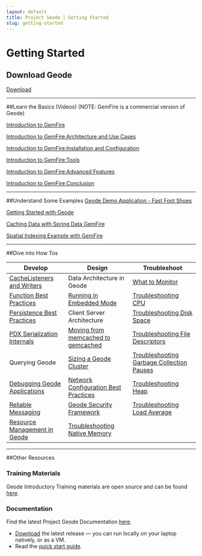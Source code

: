 ```yaml
---
layout: default
title: Project Geode | Getting Started
slug: getting-started
---
```


# Getting Started

## Download Geode 
<div class='button'><a href='/download'>Download</a></div>

***

##Learn the Basics (Videos) 
(NOTE: GemFire is a commercial version of Geode)

[Introduction to GemFire](https://s3.amazonaws.com/gemfire-intro/Lesson+00+Introduction.mp4)

[Introduction to GemFire:Architecture and Use Cases](https://s3.amazonaws.com/gemfire-intro/Lesson+01+Gem+Architecture.mp4)

[Introduction to GemFire:Installation and Configuration](https://s3.amazonaws.com/gemfire-intro/Lesson+02+Gem+Install+and+Config.mp4)

[Introduction to GemFire:Tools](https://s3.amazonaws.com/gemfire-intro/Lesson+03+Gem+Tools.mp4)

[Introduction to GemFire:Advanced Features](https://s3.amazonaws.com/gemfire-intro/Lesson+04+Gem+Advance+Features.mp4)

[Introduction to GemFire:Conclusion](https://s3.amazonaws.com/gemfire-intro/Lesson+05+Conclusion.mp4)


***


##Understand Some Examples
[Geode Demo Application - Fast Foot Shoes](https://github.com/project-geode/docs/wiki/Geode-Demo-Application)

[Getting Started with Geode](https://github.com/project-geode/docs/wiki#geode-in-5-minutes)

[Caching Data with Spring Data GemFire](http://www.javabeat.net/spring-data-gemfire-cache/)

[Spatial Indexing Example with GemFire](http://blogs.vmware.com/vfabric/2012/12/gemfire-patternspart-1-the-value-architecture-code-for-building-geography-based-apps.html)



***


##Dive into How Tos

Develop | Design | Troubleshoot
 ------ | ----------- | --------
[CacheListeners and Writers](https://github.com/project-geode/docs/wiki/CacheWriter-and-CacheListener-Best-Practices) | Data Architecture in Geode | [What to Monitor](https://github.com/project-geode/docs/wiki/What-To-Monitor)
[Function Best Practices](https://github.com/project-geode/docs/wiki/Function-Best-Practices) | [Running in Embedded Mode](https://github.com/project-geode/docs/wiki/Running-in-Embedded-Mode) | [Troubleshooting CPU](https://github.com/project-geode/docs/wiki/Troubleshooting-CPU)
[Persistence Best Practices](https://github.com/project-geode/docs/wiki/Native-Disk-Persistence) | Client Server Architecture |    [Troubleshooting Disk Space](https://github.com/project-geode/docs/wiki/Troubleshooting-Disk-Space)
[PDX Serialization Internals](https://github.com/project-geode/docs/wiki/PDX-Serialization-Internals) | [Moving from memcached to gemcached](https://github.com/project-geode/docs/wiki/Moving-from-memcached-to-gemcached) |    [Troubleshooting File Descriptors](https://github.com/project-geode/docs/wiki/Troubleshooting-File-Descriptors)
Querying Geode | [Sizing a Geode Cluster](https://github.com/project-geode/docs/wiki/Sizing-a-Geode-Cluster) |    [Troubleshooting Garbage Collection Pauses](https://github.com/project-geode/docs/wiki/Troubleshooting-Garbage-Collection-Pauses)
[Debugging Geode Applications](https://github.com/project-geode/docs/wiki/Debugging-Geode-Applications) | [Network Configuration Best Practices](https://github.com/project-geode/docs/wiki/Network-Configuration-Best-Practices) |    [Troubleshooting Heap](https://github.com/project-geode/docs/wiki/Troubleshooting-Heap)
[Reliable Messaging](https://github.com/project-geode/docs/wiki/Reliable-Messaging) |  [Geode Security Framework](https://github.com/project-geode/docs/wiki/Geode-Security-Framework) |    [Troubleshooting Load Average](https://github.com/project-geode/docs/wiki/Troubleshooting-Load-Average)
 |   [Resource Management in Geode](https://github.com/project-geode/docs/wiki/Resource-Management-in-Geode) |    [Troubleshooting Native Memory](https://github.com/project-geode/docs/wiki/Troubleshooting-Native-Memory)


***


##Other Resources

### Training Materials
Geode Introductory Training materials are open source and can be found [here](https://github.com/project-geode/training).


### Documentation
Find the latest Project Geode Documentation [here](http://geode-docs.cfapps.io/docs/about_geode.html).


+ [Download](/download) the latest release — you can run locally on your laptop natively, or as a VM.
+ Read the [quick start guide](https://github.com/project-geode/docs/wiki#geode-in-5-minutes).

